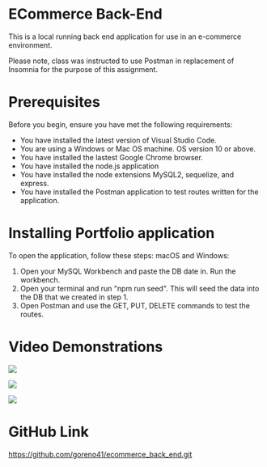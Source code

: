# ECommerce Back-End
This is a local running back end application for use in an e-commerce environment.

Please note, class was instructed to use Postman in replacement of Insomnia for the purpose of this assignment.

# Prerequisites
Before you begin, ensure you have met the following requirements:
* You have installed the latest version of Visual Studio Code.
* You are using a Windows or Mac OS machine. OS version 10 or above.
* You have installed the lastest Google Chrome browser.
* You have installed the node.js application
* You have installed the node extensions MySQL2, sequelize, and express.
* You have installed the Postman application to test routes written for the application.
 

# Installing Portfolio application
To open the application, follow these steps:
macOS and Windows:
1. Open your MySQL Workbench and paste the DB date in. Run the workbench.
2. Open your terminal and run "npm run seed". This will seed the data into the DB that we created in step 1.
3. Open Postman and use the GET, PUT, DELETE commands to test the routes.

# Video Demonstrations

![](./assets/walkthrough1.gif)

![](./assets/walkthrough2.gif)

![](./assets/walkthrough3.gif)

# GitHub Link
https://github.com/goreno41/ecommerce_back_end.git